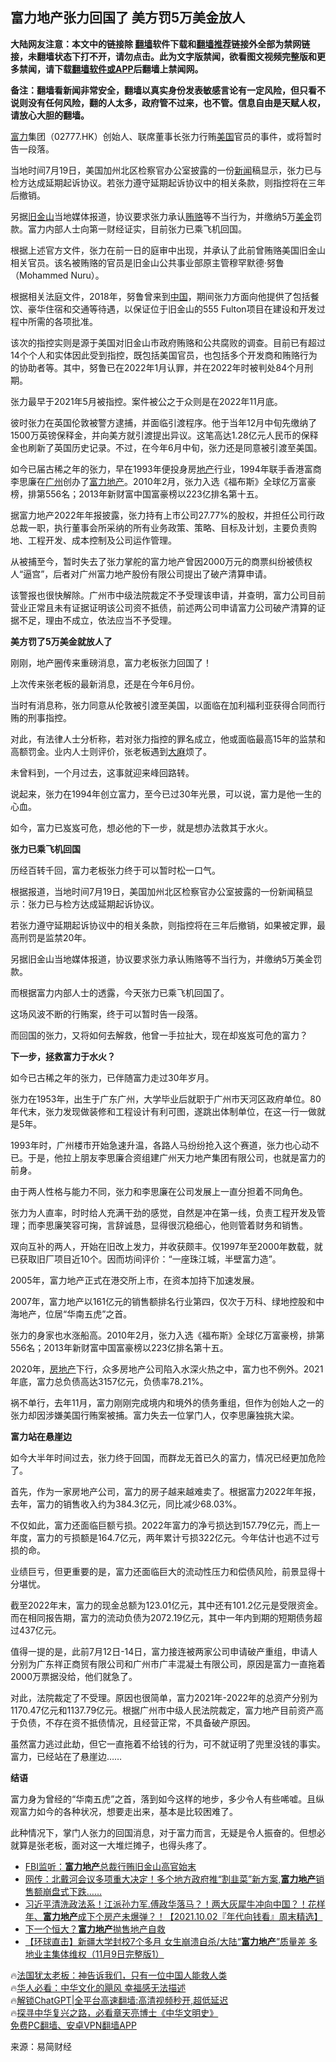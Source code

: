  <!-- 面包屑导航 --> <h2>富力地产张力回国了 美方罚5万美金放人</h2> <p class="notice"><b>大陆网友注意：本文中的链接除 <a href="https://github.com/bannedbook/fanqiang" >翻墙</a>软件下载和<a href="https://github.com/killgcd/justmysocks/blob/master/README.md">翻墙推荐</a>链接外全部为禁网链接，未翻墙状态下打不开，请勿点击。此为文字版禁闻，欲看图文视频完整版和更多禁闻，请下载<a href="https://github.com/bannedbook/fanqiang">翻墙软件或APP</a>后翻墙上禁闻网。</p><p>备注：翻墙看新闻非常安全，翻墙以真实身份发表敏感言论有一定风险，但只看不说则没有任何风险，翻的人太多，政府管不过来，也不管。信息自由是天赋人权，请放心大胆的翻墙。</b></p>  <div class="entry"> <p><a href="https://www.bannedbook.org/bnews/tag/%E5%AF%8C%E5%8A%9B/" class="st_tag internal_tag" rel="tag" title="标签 富力 下的日志">富力</a>集团（02777.HK）创始人、联席董事长张力行贿<a href="https://www.bannedbook.org/bnews/tag/%e7%be%8e%e5%9b%bd/" class="st_tag internal_tag" rel="tag" title="标签 美国 下的日志">美国</a>官员的事件，或将暂时告一段落。</p> <p>当地时间7月19日，美国加州北区检察官办公室披露的一份<span class='wp_keywordlink_affiliate'><a href="https://www.bannedbook.org/" title="新闻">新闻</a></span>稿显示，张力已与检方达成延期起诉协议。若张力遵守延期起诉协议中的相关条款，则指控将在三年后撤销。</p> <p>另据<a href="https://www.bannedbook.org/bnews/tag/%e6%97%a7%e9%87%91%e5%b1%b1/" class="st_tag internal_tag" rel="tag" title="标签 旧金山 下的日志">旧金山</a>当地媒体报道，协议要求张力承认<a href="https://www.bannedbook.org/bnews/tag/%E8%B4%BF%E8%B5%82/" class="st_tag internal_tag" rel="tag" title="标签 贿赂 下的日志">贿赂</a>等不当行为，并缴纳5万<a href="https://www.bannedbook.org/bnews/tag/%E7%BE%8E%E9%87%91/" class="st_tag internal_tag" rel="tag" title="标签 美金 下的日志">美金</a>罚款。富力内部人士向第一财经证实，目前张力已乘飞机回国。</p> <p>根据上述官方文件，张力在前一日的庭审中出现，并承认了此前曾贿赂美国旧金山相关官员。该名被贿赂的官员是旧金山公共事业部原主管穆罕默德·努鲁（Mohammed Nuru）。</p> <p>根据相关法庭文件，2018年，努鲁曾来到<span class='wp_keywordlink_affiliate'><a href="https://www.bannedbook.org/" title="中国" target="_blank">中国</a></span>，期间张力方面向他提供了包括餐饮、豪华住宿和交通等待遇，以保证位于旧金山的555 Fulton项目在建设和开发过程中所需的各项批准。</p> <p>该次的指控实则是源于美国对旧金山市政府贿赂和公共腐败的调查。目前已有超过14个个人和实体因此受到指控，既包括美国官员，也包括多个开发商和贿赂行为的协助者等。其中，努鲁已在2022年1月认罪，并在2022年时被判处84个月刑期。</p> <p>张力最早于2021年5月被指控。案件被公之于众则是在2022年11月底。</p> <p>彼时张力在英国伦敦被警方逮捕，并面临引渡程序。他于当年12月中旬先缴纳了1500万英镑保释金，并向美方就引渡提出异议。这笔高达1.28亿元人民币的保释金也刷新了英国历史记录。不过，在今年6月中旬，张力还是同意被引渡至美国。</p> <p>如今已届古稀之年的张力，早在1993年便投身房<a href="https://www.bannedbook.org/bnews/tag/%e5%9c%b0%e4%ba%a7/" class="st_tag internal_tag" rel="tag" title="标签 地产 下的日志">地产</a>行业，1994年联手香港富商李思廉在<a href="https://www.bannedbook.org/bnews/tag/%e5%b9%bf%e5%b7%9e/" class="st_tag internal_tag" rel="tag" title="标签 广州 下的日志">广州</a>创办了<a href="https://www.bannedbook.org/bnews/tag/%E5%AF%8C%E5%8A%9B%E5%9C%B0%E4%BA%A7/" class="st_tag internal_tag" rel="tag" title="标签 富力地产 下的日志">富力地产</a>。2010年2月，张力入选《福布斯》全球亿万富豪榜，排第556名；2013年新财富中国富豪榜以223亿排名第十五。</p> <p>据富力地产2022年年报披露，张力持有上市公司27.77%的股权，并担任公司行政总裁一职，执行董事会所采纳的所有业务政策、策略、目标及计划，主要负责购地、工程开发、成本控制及公司运作管理。</p> <p>从被捕至今，暂时失去了张力掌舵的富力地产曾因2000万元的商票纠纷被债权人“逼宫”，后者对广州富力地产股份有限公司提出了破产清算申请。</p> <p>该警报也很快解除。广州市中级法院裁定不予受理该申请，并查明，富力公司目前营业正常且未有证据证明该公司资不抵债，前述两公司申请富力公司破产清算的证据不足，理由不成立，依法应当不予受理。</p> <p><strong>美方罚了5万美金就放人了</strong></p> <p>刚刚，地产圈传来重磅消息，富力老板张力回国了！</p> <p>上次传来张老板的最新消息，还是在今年6月份。</p> <p>当时有消息称，张力同意从伦敦被引渡至美国，以面临在加利福利亚获得合同而行贿的刑事指控。</p> <p>对此，有法律人士分析称，若对张力指控的罪名成立，他或面临最高15年的监禁和高额罚金。业内人士则评价，张老板遇到<span class='wp_keywordlink'><a href="https://www.bannedbook.org/bnews/lifebaike/20181016/1013890.html" title="中国留学生试了一下大麻 结果死在回国路上" target="_blank">大麻</a></span>烦了。</p> <p>未曾料到，一个月过去，这事就迎来峰回路转。</p> <p>说起来，张力在1994年创立富力，至今已过30年光景，可以说，富力是他一生的心血。</p> <p>如今，富力已岌岌可危，想必他的下一步，就是想办法救其于水火。</p> <p><strong>张力已乘飞机回国</strong></p> <p>历经百转千回，富力老板张力终于可以暂时松一口气。</p> <p>根据报道，当地时间7月19日，美国加州北区检察官办公室披露的一份新闻稿显示：张力已与检方达成延期起诉协议。</p> <p>若张力遵守延期起诉协议中的相关条款，则指控将在三年后撤销，如果被定罪，最高刑罚是监禁20年。</p> <p>另据旧金山当地媒体报道，协议要求张力承认贿赂等不当行为，并缴纳5万美金罚款。</p> <p>而根据富力内部人士的透露，今天张力已乘飞机回国了。</p>  <p>这场风波不断的行贿案，终于可以暂时告一段落。</p> <p>而回国的张力，又将如何去解救，他曾一手拉扯大，现在却岌岌可危的富力？</p> <p><strong>下一步，拯救富力于水火？</strong></p> <p>如今已古稀之年的张力，已伴随富力走过30年岁月。</p> <p>张力在1953年，出生于广东广州，大学毕业后就职于广州市天河区政府单位。80年代末，张力发现做装修和工程设计有利可图，遂跳出体制单位，在这一行一做就是5年。</p> <p>1993年时，广州楼市开始急速升温，各路人马纷纷抢入这个赛道，张力也心动不已。于是，他拉上朋友李思廉合资组建广州天力地产集团有限公司，也就是富力的前身。</p> <p>由于两人性格与能力不同，张力和李思廉在公司发展上一直分担着不同角色。</p> <p>张力为人直率，时时给人充满干劲的感觉，自然是冲在第一线，负责工程开发及管理；而李思廉笑容可掬，言辞诚恳，显得很沉稳细心，他则管着财务和销售。</p> <p>双向互补的两人，开始在旧改上发力，并收获颇丰。仅1997年至2000年数载，就已获取旧厂项目近10个。因而坊间评价：“一座珠江城，半壁富力造”。</p> <p>2005年，富力地产正式在港交所上市，在资本加持下加速发展。</p> <p>2007年，富力地产以161亿元的销售额排名行业第四，仅次于万科、绿地控股和中海地产，位居“华南五虎”之首。</p> <p>张力的身家也水涨船高。2010年2月，张力入选《福布斯》全球亿万富豪榜，排第556名；2013年新财富中国富豪榜以223亿排名第十五。</p> <p>2020年，<a href="https://www.bannedbook.org/bnews/tag/%e6%88%bf%e5%9c%b0%e4%ba%a7/" class="st_tag internal_tag" rel="tag" title="标签 房地产 下的日志">房地产</a>下行，众多房地产公司陷入水深火热之中，富力也不例外。2021年底，富力总负债高达3157亿元，负债率78.21%。</p>  <p>祸不单行，去年11月，富力刚刚完成境内和境外的债务重组，但作为创始人之一的张力却因涉嫌美国行贿案被捕。富力失去一位掌门人，仅李思廉独挑大梁。</p> <p><strong>富力站在悬崖边</strong></p> <p>如今大半年时间过去，张力终于回国，而群龙无首已久的富力，情况已经更加危险了。</p> <p>首先，作为一家房地产公司，富力的房子越来越难卖了。根据富力2022年年报，去年，富力的销售收入约为384.3亿元，同比减少68.03%。</p> <p>不仅如此，富力还面临巨额亏损。2022年富力的净亏损达到157.79亿元，而上一年度，富力的亏损额是164.7亿元，两年累计亏损322亿元。今年估计也逃不过亏损的命。</p> <p>业绩巨亏，但更重要的是，富力还面临巨大的流动性压力和偿债风险，前景显得十分堪忧。</p> <p>截至2022年末，富力的现金总额为123.01亿元，其中还有101.2亿元是受限资金。而在相同报告期，富力的流动负债为2072.19亿元，其中一年内到期的短期债务超过437亿元。</p> <p>值得一提的是，此前7月12日-14日，富力接连被两家公司申请破产重组，申请人分别为广东祥正商贸有限公司和广州市广丰混凝土有限公司，原因是富力一直拖着2000万票据没给，他们就急了。</p> <p>对此，法院裁定了不受理。原因也很简单，富力2021年-2022年的总资产分别为1170.47亿元和1137.79亿元。根据广州市中级人民法院裁定，富力地产目前资产高于负债，不存在资不抵债情况，且经营正常，不具备破产原因。</p> <p>虽然富力逃过此劫，但它一直拖着不给钱的行为，可不就证明了兜里没钱的事实。富力，已经站在了悬崖边&#8230;&#8230;</p> <p><strong>结语</strong></p> <p>富力身为曾经的“华南五虎”之首，落到如今这样的地步，多少令人有些唏嘘。且纵观富力如今的各种状况，想要走出来，基本是比较困难了。</p> <p>此种情况下，掌门人张力的回国消息，对于富力而言，无疑是令人振奋的。但想必就算是张老板，面对这一大堆烂摊子，也得头疼了。</p>  <!--<div id="taboola-mid-1"></div>--><ul class='op-related-articles' title='相关阅读'> <li><a href='https://www.bannedbook.org/bnews/cnnews/20221214/1823394.html' target='_blank'>FBI监听：<b>富力地产</b>总裁行贿旧金山高官始末</a></li> <li><a href='https://www.bannedbook.org/bnews/bannedvideo/20220813/1771145.html' target='_blank'>网传：北戴河会议多项重大决定！多个地方政府推“割韭菜”新方案,<b>富力地产</b>销售额崩盘式下跌……</a></li> <li><a href='https://www.bannedbook.org/bnews/taiwannews/20211009/1635562.html' target='_blank'>习近平清洗政法系！江派孙力军.傅政华落马？！两大灰犀牛冲向中国？！花样年、<b>富力地产</b>成下个房产未爆弹？！【2021.10.02『年代向钱看』周末精选】</a></li> <li><a href='https://www.bannedbook.org/bnews/ssgc/20210921/1626930.html' target='_blank'>下一个恒大？<b>富力地产</b>抛售地产自救</a></li> <li><a href='https://www.bannedbook.org/bnews/bannedvideo/20201109/1428371.html' target='_blank'>【环球直击】新疆大学封校7个多月 女生崩溃自杀/大陆“<b>富力地产</b>”质量差 多地业主集体维权（11月9日完整版1）</a></li> </ul> <p class="texttj"> 🔥<a href="https://www.bannedbook.org/bnews/ssgc/20230219/1850782.html" target="_blank">法国犹太老板：神告诉我们，只有一位中国人能救人类</a><br/> 🔥<a href="https://www.bannedbook.org/bnews/comments/20220220/1694796.html" target="_blank">华人必看：中华文化的飓风 幸福感无法描述</a><br/> 🔥<a href="https://github.com/bannedbook/fanqiang/wiki/V2ray%E6%9C%BA%E5%9C%BA" target="_blank">解锁ChatGPT|全平台高速翻墙:高清视频秒开,超低延迟</a><br/> 🔥<a href="https://www.bannedbook.org/bnews/comments/20220808/1768773.html" target="_blank">探寻中华复兴之路，必看章天亮博士《中华文明史》</a><br/> <a href="https://github.com/bannedbook/fanqiang/wiki/%E7%A6%81%E9%97%BB%E7%BD%91%E5%AE%89%E5%8D%93%E7%BF%BB%E5%A2%99%E6%96%B0%E9%97%BBAPP" target="_blank">免费PC翻墙、安卓VPN翻墙APP</a><br/> </p><p class="src-info">来源：易简财经 </p><a name='sharetosocial'></a> <div style="margin-bottom:5px;padding-bottom:5px;clear:both"> <div id="archive-pix-1" class="banner-ads"> <!-- AuctionX Display platform tag START --> <div id="27602x728x90x621x_ADSLOT1" clicktrack="%%CLICK_URL_ESC%%"></div>  <!-- AuctionX Display platform tag END --> </div> <div id="archive-pix-2" class="banner-ads"> <!-- AuctionX Display platform tag START --> <div id="27556x300x250x621x_ADSLOT1" clicktrack="%%CLICK_URL_ESC%%" style="margin:0 auto;text-align:center"></div>  <!-- AuctionX Display platform tag END --> </div> </div>  <div id="archive-pix-1" class="banner-ads"> <!-- AuctionX Display platform tag START --> <div id="27603x728x90x621x_ADSLOT1" clicktrack="%%CLICK_URL_ESC%%"></div>  <!-- AuctionX Display platform tag END --> </div> </div><!--END ENTRY--> 